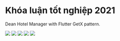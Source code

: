 # Khóa luận tốt nghiệp 2021

Dean Hotel Manager with Flutter GetX pattern.

 ![](https://media.giphy.com/media/QypmflHDkmPc6it86C/giphy.gif) ![](https://media.giphy.com/media/WYOZmy9ezj31SKQpgU/giphy.gif)
 ![](https://media.giphy.com/media/SkhLQs4vyUTTDjgYEl/giphy.gif) ![](https://media.giphy.com/media/aGbPeVU6lvsTgPu3Kb/giphy.gif)
 ![](https://media.giphy.com/media/iIjLsquNj6maLKGOUI/giphy.gif)



